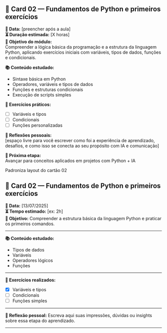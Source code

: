 ## 📌 Card 02 — Fundamentos de Python e primeiros exercícios

**📅 Data:** [preencher após a aula]  
**⏳ Duração estimada:** [X horas]  
**🎯 Objetivo do módulo:**  
Compreender a lógica básica da programação e a estrutura da linguagem Python, aplicando exercícios iniciais com variáveis, tipos de dados, funções e condicionais.

**📚 Conteúdo estudado:**  
- Sintaxe básica em Python  
- Operadores, variáveis e tipos de dados  
- Funções e estruturas condicionais  
- Execução de scripts simples

**🔁 Exercícios práticos:**  
- [ ] Variáveis e tipos  
- [ ] Condicionais  
- [ ] Funções personalizadas  

**💬 Reflexões pessoais:**  
[espaço livre para você escrever como foi a experiência de aprendizado, desafios, e como isso se conecta ao seu propósito com IA e comunicação]

**📌 Próxima etapa:**  
Avançar para conceitos aplicados em projetos com Python + IA

Padroniza layout do cartão 02

## 📌 Card 02 — Fundamentos de Python e primeiros exercícios

**📅 Data:** [13/07/2025]  
**⏳ Tempo estimado:** [ex: 2h]  
**🎯 Objetivo:** Compreender a estrutura básica da linguagem Python e praticar os primeiros comandos.

---

**📚 Conteúdo estudado:**
- Tipos de dados
- Variáveis
- Operadores lógicos
- Funções

---

**🧠 Exercícios realizados:**
- [x] Variáveis e tipos
- [ ] Condicionais
- [ ] Funções simples

---

**💬 Reflexão pessoal:**
Escreva aqui suas impressões, dúvidas ou insights sobre essa etapa do aprendizado.

---
